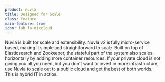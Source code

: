 ```yaml
---
product: nuvla
title: Designed for Scale
class: feature
main-feature: true
icon: fab fa-mixcloud
---
```


Nuvla is built for scale and extensibility. Nuvla v2 is fully micro-service based, making it simple and straightforward to scale. Built on top of Elasticsearch and Zookeeper, the stateful part of the system also scales horizontally by adding more container resources. If your private cloud is not giving you all you need, but you don't want to invest in more infrastructure, use Nuvla to scale out to a public cloud and get the best of both worlds.  This is hybrid IT in action.
